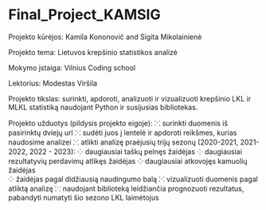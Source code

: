 # Final_Project_KAMSIG
Projekto kūrėjos: Kamila Kononovič and Sigita Mikolainienė

Projekto tema: Lietuvos krepšinio statistikos analizė

Mokymo įstaiga: Vilnius Coding school

Lektorius: Modestas Viršila

Projekto tikslas: surinkti, apdoroti, analizuoti ir vizualizuoti krepšinio LKL ir MLKL statistiką naudojant Python ir
susijusias bibliotekas.

Projekto užduotys (pildysis projekto eigoje):
    ⁙ surinkti duomenis iš pasirinktų dviejų url
    ⁙ sudėti juos į lentelė ir apdoroti reikšmes, kurias naudosime analizei
    ⁙ atlikti analizę praėjusių trijų sezonų (2020-2021, 2021-2022, 2022 - 2023):
        ⁘ daugiausiai taškų pelnęs žaidėjas
        ⁘ daugiausiai rezultatyvių perdavimų atlikęs žaidėjas
        ⁘ daugiausiai atkovojęs kamuolių žaidėjas        
        ⁘ žaidėjas pagal didžiausią naudingumo balą
    ⁙ vizualizuoti duomenis pagal atliktą analizę
    ⁙ naudojant biblioteką leidžiančia prognozuoti rezultatus, pabandyti numatyti šio sezono LKL laimėtojus  